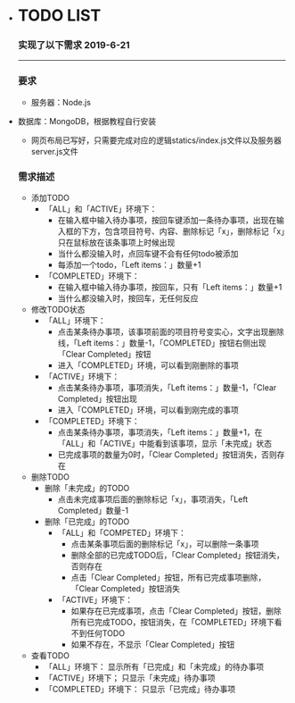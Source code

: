 - # TODO LIST

    ### 实现了以下需求 2019-6-21

    ---
    
    ### 要求

    - 服务器：Node.js
- 数据库：MongoDB，根据教程自行安装
    - 网页布局已写好，只需要完成对应的逻辑statics/index.js文件以及服务器server.js文件
    
    ### 需求描述
    
    - 添加TODO
      - 「ALL」和「ACTIVE」环境下：
        - 在输入框中输入待办事项，按回车键添加一条待办事项，出现在输入框的下方，包含项目符号、内容、删除标记「x」，删除标记「x」只在鼠标放在该条事项上时候出现
        - 当什么都没输入时，点回车键不会有任何todo被添加
        - 每添加一个todo，「Left items：」数量+1
      - 「COMPLETED」环境下：
        - 在输入框中输入待办事项，按回车，只有「Left items：」数量+1
        - 当什么都没输入时，按回车，无任何反应
    - 修改TODO状态
      - 「ALL」环境下：
        - 点击某条待办事项，该事项前面的项目符号变实心，文字出现删除线，「Left items：」数量-1，「COMPLETED」按钮右侧出现「Clear Completed」按钮
        - 进入「COMPLETED」环境，可以看到刚删除的事项
      - 「ACTIVE」环境下：
        - 点击某条待办事项，事项消失，「Left items：」数量-1，「Clear Completed」按钮出现
        - 进入「COMPLETED」环境，可以看到刚完成的事项
      - 「COMPLETED」环境下：
        - 点击某条待办事项，事项消失，「Left items：」数量+1，在「ALL」和「ACTIVE」中能看到该事项，显示「未完成」状态
        - 已完成事项的数量为0时，「Clear Completed」按钮消失，否则存在
    - 删除TODO
      - 删除「未完成」的TODO
        - 点击未完成事项后面的删除标记「x」，事项消失，「Left Completed」数量-1
      - 删除「已完成」的TODO
        - 「ALL」和「COMPETED」环境下：
          - 点击某条事项后面的删除标记「x」，可以删除一条事项
          - 删除全部的已完成TODO后，「Clear Completed」按钮消失，否则存在
          - 点击「Clear Completed」按钮，所有已完成事项删除，「Clear Completed」按钮消失
        - 「ACTIVE」环境下：
          - 如果存在已完成事项，点击「Clear Completed」按钮，删除所有已完成TODO，按钮消失，在「COMPLETED」环境下看不到任何TODO
          - 如果不存在，不显示「Clear Completed」按钮
    - 查看TODO
      - 「ALL」环境下：
        显示所有「已完成」和「未完成」的待办事项
      - 「ACTIVE」环境下；
        只显示「未完成」待办事项
      - 「COMPLETED」环境下：
        只显示「已完成」待办事项
